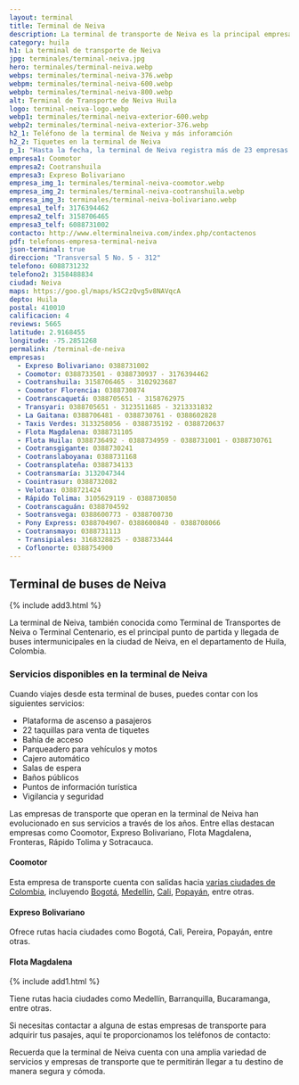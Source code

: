 ```yaml
---
layout: terminal
title: Terminal de Neiva
description: La terminal de transporte de Neiva es la principal empresa de transporte terrestre del departamento del Huila hacia los demás destinos de Colombia
category: huila
h1: La terminal de transporte de Neiva
jpg: terminales/terminal-neiva.jpg
hero: terminales/terminal-neiva.webp
webps: terminales/terminal-neiva-376.webp
webpm: terminales/terminal-neiva-600.webp
webpb: terminales/terminal-neiva-800.webp
alt: Terminal de Transporte de Neiva Huila
logo: terminal-neiva-logo.webp
webp1: terminales/terminal-neiva-exterior-600.webp
webp2: terminales/terminal-neiva-exterior-376.webp
h2_1: Teléfono de la terminal de Neiva y más inforamción
h2_2: Tiquetes en la terminal de Neiva
p_1: "Hasta la fecha, la terminal de Neiva registra más de 23 empresas y a la fecha recibe aproximadamente 4000 buses a diario."
empresa1: Coomotor
empresa2: Cootranshuila
empresa3: Expreso Bolivariano
empresa_img_1: terminales/terminal-neiva-coomotor.webp
empresa_img_2: terminales/terminal-neiva-cootranshuila.webp
empresa_img_3: terminales/terminal-neiva-bolivariano.webp
empresa1_telf: 3176394462
empresa2_telf: 3158706465
empresa3_telf: 6088731002
contacto: http://www.elterminalneiva.com/index.php/contactenos
pdf: telefonos-empresa-terminal-neiva
json-terminal: true
direccion: "Transversal 5 No. 5 - 312"
telefono: 6088731232
telefono2: 3158488834
ciudad: Neiva
maps: https://goo.gl/maps/kSC2zQvg5v8NAVqcA
depto: Huila
postal: 410010
calificacion: 4
reviews: 5665
latitude: 2.9168455
longitude: -75.2851268
permalink: /terminal-de-neiva
empresas:
  - Expreso Bolivariano: 0388731002
  - Coomotor: 0388733501 - 0388730937 - 3176394462
  - Cootranshuila: 3158706465 - 3102923687
  - Coomotor Florencia: 0388730874
  - Cootranscaquetá: 0388705651 - 3158762975
  - Transyari: 0388705651 - 3123511685 - 3213331832
  - La Gaitana: 0388706481 - 0388730761 - 0388602828
  - Taxis Verdes: 3133258056 - 0388735192 - 0388720637
  - Flota Magdalena: 0388731105
  - Flota Huila: 0388736492 - 0388734959 - 0388731001 - 0388730761
  - Cootransgigante: 0388730241
  - Cootranslaboyana: 0388731168
  - Cootransplateña: 0388734133
  - Cootransmaría: 3132047344
  - Coointrasur: 0388732082
  - Velotax: 0388721424
  - Rápido Tolima: 3105629119 - 0388730850
  - Cootranscaguán: 0388704592
  - Sootransvega: 0388600773 - 0388700730
  - Pony Express: 0388704907- 0388600840 - 0388708066
  - Cootransmayo: 0388731113
  - Transipiales: 3168328825 - 0388733444
  - Coflonorte: 0388754900
---
```

## Terminal de buses de Neiva

{% include add3.html %}

La terminal de Neiva, también conocida como Terminal de Transportes de Neiva o Terminal Centenario, es el principal punto de partida y llegada de buses intermunicipales en la ciudad de Neiva, en el departamento de Huila, Colombia.

### Servicios disponibles en la terminal de Neiva

Cuando viajes desde esta terminal de buses, puedes contar con los siguientes servicios:

* Plataforma de ascenso a pasajeros
* 22 taquillas para venta de tiquetes
* Bahía de acceso
* Parqueadero para vehículos y motos
* Cajero automático
* Salas de espera
* Baños públicos
* Puntos de información turística
* Vigilancia y seguridad

Las empresas de transporte que operan en la terminal de Neiva han evolucionado en sus servicios a través de los años. Entre ellas destacan empresas como Coomotor, Expreso Bolivariano, Flota Magdalena, Fronteras, Rápido Tolima y Sotracauca.

#### Coomotor

Esta empresa de transporte cuenta con salidas hacia [varias ciudades de Colombia]({{site.baseurl}}/terminales-de-colombia), incluyendo [Bogotá]({{site.baseurl}}/terminal-de-bogota), [Medellín]({{site.baseurl}}/terminal-de-medellin), [Cali]({{site.baseurl}}/terminal-de-cali), [Popayán]({{site.baseurl}}/terminal-de-popayan), entre otras.

#### Expreso Bolivariano

Ofrece rutas hacia ciudades como Bogotá, Cali, Pereira, Popayán, entre otras.

#### Flota Magdalena

{% include add1.html %}

Tiene rutas hacia ciudades como Medellín, Barranquilla, Bucaramanga, entre otras.

Si necesitas contactar a alguna de estas empresas de transporte para adquirir tus pasajes, aquí te proporcionamos los teléfonos de contacto:

Recuerda que la terminal de Neiva cuenta con una amplia variedad de servicios y empresas de transporte que te permitirán llegar a tu destino de manera segura y cómoda.
